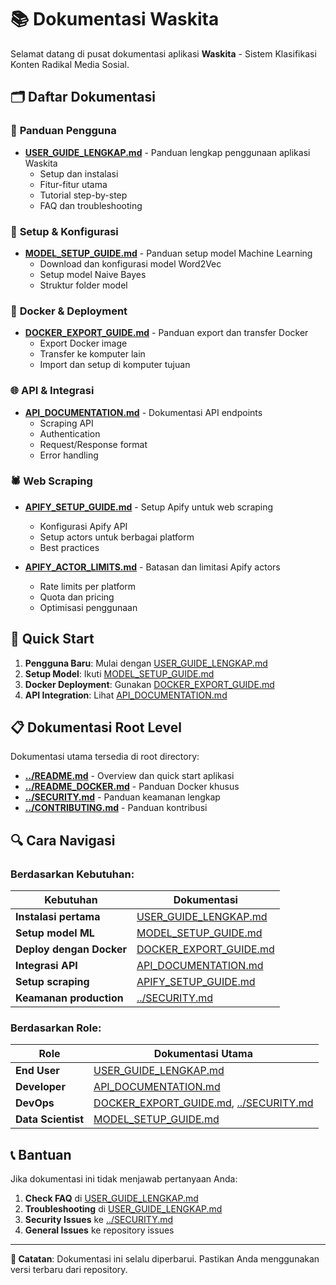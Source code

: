 # 📚 Dokumentasi Waskita

Selamat datang di pusat dokumentasi aplikasi **Waskita** - Sistem Klasifikasi Konten Radikal Media Sosial.

## 🗂️ Daftar Dokumentasi

### 📖 **Panduan Pengguna**
- **[USER_GUIDE_LENGKAP.md](USER_GUIDE_LENGKAP.md)** - Panduan lengkap penggunaan aplikasi Waskita
  - Setup dan instalasi
  - Fitur-fitur utama
  - Tutorial step-by-step
  - FAQ dan troubleshooting

### 🔧 **Setup & Konfigurasi**
- **[MODEL_SETUP_GUIDE.md](MODEL_SETUP_GUIDE.md)** - Panduan setup model Machine Learning
  - Download dan konfigurasi model Word2Vec
  - Setup model Naive Bayes
  - Struktur folder model

### 🐳 **Docker & Deployment**
- **[DOCKER_EXPORT_GUIDE.md](DOCKER_EXPORT_GUIDE.md)** - Panduan export dan transfer Docker
  - Export Docker image
  - Transfer ke komputer lain
  - Import dan setup di komputer tujuan

### 🌐 **API & Integrasi**
- **[API_DOCUMENTATION.md](API_DOCUMENTATION.md)** - Dokumentasi API endpoints
  - Scraping API
  - Authentication
  - Request/Response format
  - Error handling

### 🕷️ **Web Scraping**
- **[APIFY_SETUP_GUIDE.md](APIFY_SETUP_GUIDE.md)** - Setup Apify untuk web scraping
  - Konfigurasi Apify API
  - Setup actors untuk berbagai platform
  - Best practices

- **[APIFY_ACTOR_LIMITS.md](APIFY_ACTOR_LIMITS.md)** - Batasan dan limitasi Apify actors
  - Rate limits per platform
  - Quota dan pricing
  - Optimisasi penggunaan

## 🚀 Quick Start

1. **Pengguna Baru**: Mulai dengan [USER_GUIDE_LENGKAP.md](USER_GUIDE_LENGKAP.md)
2. **Setup Model**: Ikuti [MODEL_SETUP_GUIDE.md](MODEL_SETUP_GUIDE.md)
3. **Docker Deployment**: Gunakan [DOCKER_EXPORT_GUIDE.md](DOCKER_EXPORT_GUIDE.md)
4. **API Integration**: Lihat [API_DOCUMENTATION.md](API_DOCUMENTATION.md)

## 📋 Dokumentasi Root Level

Dokumentasi utama tersedia di root directory:

- **[../README.md](../README.md)** - Overview dan quick start aplikasi
- **[../README_DOCKER.md](../README_DOCKER.md)** - Panduan Docker khusus
- **[../SECURITY.md](../SECURITY.md)** - Panduan keamanan lengkap
- **[../CONTRIBUTING.md](../CONTRIBUTING.md)** - Panduan kontribusi

## 🔍 Cara Navigasi

### Berdasarkan Kebutuhan:

| Kebutuhan | Dokumentasi |
|-----------|-------------|
| **Instalasi pertama** | [USER_GUIDE_LENGKAP.md](USER_GUIDE_LENGKAP.md) |
| **Setup model ML** | [MODEL_SETUP_GUIDE.md](MODEL_SETUP_GUIDE.md) |
| **Deploy dengan Docker** | [DOCKER_EXPORT_GUIDE.md](DOCKER_EXPORT_GUIDE.md) |
| **Integrasi API** | [API_DOCUMENTATION.md](API_DOCUMENTATION.md) |
| **Setup scraping** | [APIFY_SETUP_GUIDE.md](APIFY_SETUP_GUIDE.md) |
| **Keamanan production** | [../SECURITY.md](../SECURITY.md) |

### Berdasarkan Role:

| Role | Dokumentasi Utama |
|------|-------------------|
| **End User** | [USER_GUIDE_LENGKAP.md](USER_GUIDE_LENGKAP.md) |
| **Developer** | [API_DOCUMENTATION.md](API_DOCUMENTATION.md) |
| **DevOps** | [DOCKER_EXPORT_GUIDE.md](DOCKER_EXPORT_GUIDE.md), [../SECURITY.md](../SECURITY.md) |
| **Data Scientist** | [MODEL_SETUP_GUIDE.md](MODEL_SETUP_GUIDE.md) |

## 📞 Bantuan

Jika dokumentasi ini tidak menjawab pertanyaan Anda:

1. **Check FAQ** di [USER_GUIDE_LENGKAP.md](USER_GUIDE_LENGKAP.md#11-faq)
2. **Troubleshooting** di [USER_GUIDE_LENGKAP.md](USER_GUIDE_LENGKAP.md#10-troubleshooting)
3. **Security Issues** ke [../SECURITY.md](../SECURITY.md#-kontak-keamanan)
4. **General Issues** ke repository issues

---

**📝 Catatan**: Dokumentasi ini selalu diperbarui. Pastikan Anda menggunakan versi terbaru dari repository.